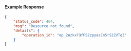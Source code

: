 <!-- Code generated for API Clients. DO NOT EDIT. -->

#### Example Response

```json
{
	"status_code": 404,
	"msg": "Resource not found",
	"details": {
		"operation_id": "op_2WzkxFQfFS2zpyazEm5rS2ZVTqZ"
	}
}
```
